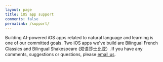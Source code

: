 ```yaml
---
layout: page
title: iOS app support
comments: false
permalink: /support/
---
```


Building AI-powered iOS apps related to natural language and learning is one of our committed goals. Two iOS apps we've build are Bilingual French Classics and Bilingual Shakespeare (双语莎士比亚）.If you have any comments, suggestions or questions, please <a href="mailto:feedback@ailabby.com">email us</a>.





